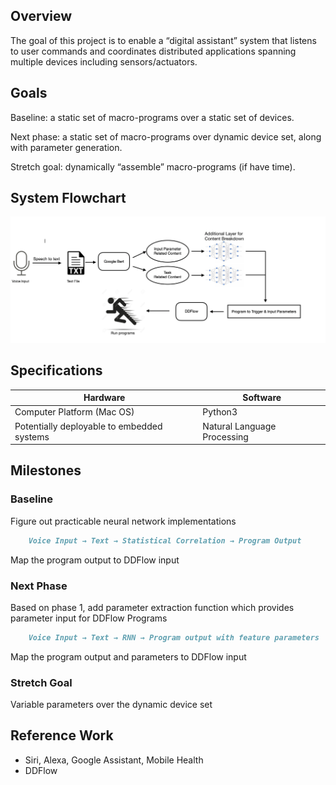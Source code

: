 

## Overview

The goal of this project is to enable a “digital assistant” system that listens to user commands and coordinates distributed applications spanning multiple devices including sensors/actuators.

## Goals

Baseline: a static set of macro-programs over a static set of devices.

Next phase: a static set of macro-programs over dynamic device set, along with parameter generation.

Stretch goal: dynamically “assemble” macro-programs (if have time).


## System Flowchart

![Flowchart](flowchart.png)


## Specifications

| Hardware                                  | Software                      |
| -------                                   | --------                      |
|Computer Platform (Mac OS)                 | Python3                       |
|Potentially deployable to embedded systems | Natural Language Processing   |

## Milestones

### Baseline

Figure out practicable neural network implementations
```markdown
    Voice Input → Text → Statistical Correlation → Program Output
```
Map the program output to DDFlow input

### Next Phase

Based on phase 1, add parameter extraction function which provides parameter input for DDFlow Programs
```markdown
    Voice Input → Text → RNN → Program output with feature parameters 
```
Map the program output and parameters to DDFlow input

### Stretch Goal

Variable parameters over the dynamic device set


## Reference Work
* Siri, Alexa, Google Assistant, Mobile Health
* DDFlow

